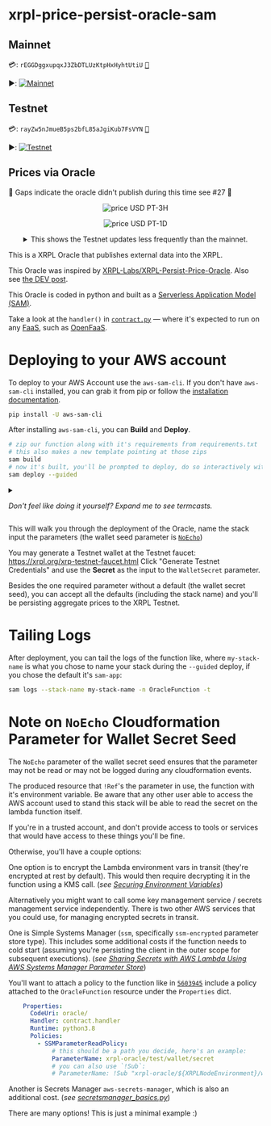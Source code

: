 # xrpl-price-persist-oracle-sam

## Mainnet

💳: `rEGGDggxupqxJ3ZbDTLUzKtpHxHyhtUtiU`
<kbd>[🧭][mainnet-account-xrplf]</kbd>

▶️: [![Mainnet](https://github.com/yyolk/xrpl-price-persist-oracle-sam/actions/workflows/mainnet.yml/badge.svg)](https://github.com/yyolk/xrpl-price-persist-oracle-sam/actions/workflows/mainnet.yml)


## Testnet

💳: `rayZw5nJmueB5ps2bfL85aJgiKub7FsVYN`
<kbd>[🧭][testnet-account-xrplf]</kbd>

▶️: [![Testnet](https://github.com/yyolk/xrpl-price-persist-oracle-sam/actions/workflows/testnet.yml/badge.svg)](https://github.com/yyolk/xrpl-price-persist-oracle-sam/actions/workflows/testnet.yml)


## Prices via Oracle

🚧 Gaps indicate the oracle didn't publish during this time see #27 🚧

<div align="center">

![price USD PT-3H](https://d1nfdw5fckjov0.cloudfront.net/price_pt3h_line.png)

![price USD PT-1D](https://d1nfdw5fckjov0.cloudfront.net/price_pt1d_line.png)
 
<details><summary> This shows the Testnet updates less frequently than the mainnet. </summary>

![price USD PT-3H Mainnet & Testnet](https://d1nfdw5fckjov0.cloudfront.net/price_pt3h_line_allnets.png)

</details>

</div>

This is a XRPL Oracle that publishes external data into the XRPL.


This Oracle was inspired by
[XRPL-Labs/XRPL-Persist-Price-Oracle](https://github.com/XRPL-Labs/XRPL-Persist-Price-Oracle).
Also see [the DEV post](https://dev.to/wietse/aggregated-xrp-usd-price-info-on-the-xrp-ledger-1087).


This Oracle is coded in python and built as a [Serverless Application Model (SAM)](https://aws.amazon.com/serverless/sam/).

Take a look at the `handler()` in [`contract.py`](oracle/contract.py) &mdash; where it's expected to run on any [FaaS](https://en.wikipedia.org/wiki/Function_as_a_service), such as [OpenFaaS](https://github.com/openfaas/faas).


# Deploying to your AWS account

To deploy to your AWS Account use the `aws-sam-cli`. 
If you don't have `aws-sam-cli` installed, you can grab it from pip or follow the
[installation documentation](https://docs.aws.amazon.com/serverless-application-model/latest/developerguide/serverless-sam-cli-install.html).

```sh
pip install -U aws-sam-cli
```

After installing `aws-sam-cli`, you can **Build** and **Deploy**. 

```sh
# zip our function along with it's requirements from requirements.txt
# this also makes a new template pointing at those zips
sam build 
# now it's built, you'll be prompted to deploy, do so interactively with:
sam deploy --guided
```

<details>
<summary>

*Don't feel like doing it yourself? Expand me to see termcasts.*

</summary>

1. New stack, accepting all the defaults, besides the wallet secret.
  - [![asciicast](https://asciinema.org/a/rLjmZcKyQXGCXe4gc2AP62Pyd.svg)](https://asciinema.org/a/rLjmZcKyQXGCXe4gc2AP62Pyd)
2. A current stack, getting updated and deployed to
  - [![asciicast](https://asciinema.org/a/w6Mhzh67fnswTdtwKA8KLJdOG.svg)](https://asciinema.org/a/w6Mhzh67fnswTdtwKA8KLJdOG)

</details>

This will walk you through the deployment of the Oracle, name the stack input
the parameters (the wallet seed parameter is
[`NoEcho`](#note-on-noecho-cloudformation-parameter-for-wallet-secret-seed))

You may generate a Testnet wallet at the Testnet faucet: https://xrpl.org/xrp-testnet-faucet.html
Click "Generate Testnet Credentials" and use the **Secret** as
the input to the `WalletSecret` parameter.


Besides the one required parameter without a default (the wallet secret seed),
you can accept all the defaults (including the stack name) and you'll be persisting aggregate prices
to the XRPL Testnet.


# Tailing Logs

After deployment, you can tail the logs of the function like, where
`my-stack-name` is what you chose to name your stack during the `--guided`
deploy, if you chose the default it's `sam-app`:


```sh
sam logs --stack-name my-stack-name -n OracleFunction -t
```


# Note on `NoEcho` Cloudformation Parameter for Wallet Secret Seed

The `NoEcho` parameter of the wallet secret seed ensures that the parameter may
not be read or may not be logged during any cloudformation events.

The produced resource that `!Ref`'s the parameter in use, the function
with it's environment variable. Be aware that any other user able to access
the AWS account used to stand this stack will be able to read the secret on
the lambda function itself.

If you're in a trusted account, and don't provide access to tools or services
that would have access to these things you'll be fine.

Otherwise, you'll have a couple options:

One option is to encrypt the Lambda environment vars in transit (they're
encrypted at rest by default). This would then require decrypting it in the
function using a KMS call. 
(_see [Securing Environment Variables](https://docs.aws.amazon.com/lambda/latest/dg/configuration-envvars.html#configuration-envvars-encryption)_)

Alternatively you might want to call some key management service / secrets
management service independently.
There is two other AWS services that you could use, for managing encrypted secrets in transit.


One is Simple Systems Manager (`ssm`, specifically `ssm-encrypted`
parameter store type).
This includes some additional costs if the function needs to cold start (assuming you're
persisting the client in the outer scope for subsequent executions).
(_see [Sharing Secrets with AWS Lambda Using AWS Systems Manager Parameter Store](https://aws.amazon.com/blogs/compute/sharing-secrets-with-aws-lambda-using-aws-systems-manager-parameter-store/)_)

You'll want to attach a policy to the function like in [`5603945`](https://github.com/yyolk/xrpl-price-persist-oracle-sam/blob/c8982dddf080b0cf6a75907aad0467dc9e3b8dd4/template.yaml#L93-L95)
include a policy attached to the `OracleFunction` resource under the
`Properties` dict.


```yaml
    Properties:
      CodeUri: oracle/
      Handler: contract.handler
      Runtime: python3.8
      Policies:
        - SSMParameterReadPolicy:
            # this should be a path you decide, here's an example:
            ParameterName: xrpl-oracle/test/wallet/secret
            # you can also use `!Sub`:
            # ParameterName: !Sub "xrpl-oracle/${XRPLNodeEnvironment}/wallet/secret"
```

Another is Secrets Manager `aws-secrets-manager`, which is also an additional cost.
(_see [secretsmanager_basics.py](https://docs.aws.amazon.com/code-samples/latest/catalog/python-secretsmanager-secretsmanager_basics.py.html)_)

There are many options! This is just a minimal example :)



[mainnet-account-xrplf]: https://explorer.xrplf.org/rEGGDggxupqxJ3ZbDTLUzKtpHxHyhtUtiU "rEGGDggxupqxJ3ZbDTLUzKtpHxHyhtUtiU"
[testnet-account-xrplf]: https://explorer-testnet.xrplf.org/rayZw5nJmueB5ps2bfL85aJgiKub7FsVYN "rayZw5nJmueB5ps2bfL85aJgiKub7FsVYN"
[example-testnet-account]: https://testnet.xrpl.org/accounts/rayZw5nJmueB5ps2bfL85aJgiKub7FsVYN "An example testnet account"
